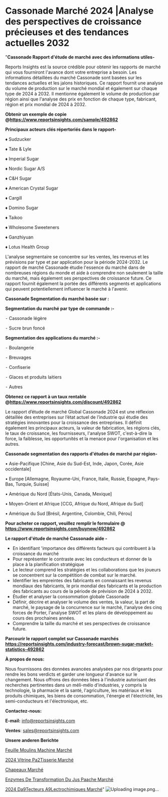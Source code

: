 # Cassonade Marché 2024 |Analyse des perspectives de croissance précieuses et des tendances actuelles 2032

"<strong>Cassonade Rapport d'étude de marché avec des informations utiles-</strong>

Reports Insights est la source crédible pour obtenir les rapports de marché qui vous fourniront l'avance dont votre entreprise a besoin. Les informations détaillées du marché Cassonade sont basées sur les tendances actuelles et les jalons historiques. Ce rapport fournit une analyse du volume de production sur le marché mondial et également sur chaque type de 2024 à 2032. Il mentionne également le volume de production par région ainsi que l'analyse des prix en fonction de chaque type, fabricant, région et prix mondial de 2024 à 2032.

<strong><b>Obtenir un exemple de copie @</b></strong><a href=https://www.reportsinsights.com/sample/492862><strong><b>https://www.reportsinsights.com/sample/492862</b></strong></a>

<b>Principaux acteurs clés répertoriés dans le rapport-</b>

<b> </b>♦ Sudzucker

♦ Tate & Lyle

♦ Imperial Sugar

♦ Nordic Sugar A/S

♦ C&H Sugar

♦ American Crystal Sugar

♦ Cargill

♦ Domino Sugar

♦ Taikoo

♦ Wholesome Sweeteners

♦ Ganzhiyuan

♦ Lotus Health Group

L'analyse segmentaire se concentre sur les ventes, les revenus et les prévisions par type et par application pour la période 2024-2032. Le rapport de marché Cassonade étudie l'essence du marché dans de nombreuses régions du monde et aide à comprendre non seulement la taille du marché, mais également ses perspectives de croissance future. Ce rapport fournit également la portée des différents segments et applications qui peuvent potentiellement influencer le marché à l'avenir.

<strong>Cassonade Segmentation du marché basée sur :</strong>

<strong>Segmentation du marché par type de commande :-</strong>

⁃ Cassonade légère

⁃ Sucre brun foncé

<strong>Segmentation des applications du marché :-</strong>

⁃ Boulangerie

⁃ Breuvages

⁃ Confiserie

⁃ Glaces et produits laitiers

⁃ Autres

<strong><b>Obtenez ce rapport à un taux rentable @</b></strong><a href=https://www.reportsinsights.com/discount/492862><strong><b>https://www.reportsinsights.com/discount/492862</b></strong></a>

Le rapport d’étude de marché Global Cassonade 2024 est une réflexion détaillée des entreprises sur l’état actuel de l’industrie qui étudie des stratégies innovantes pour la croissance des entreprises. Il définit également les principaux acteurs, la valeur de fabrication, les régions clés, le taux de croissance, les fournisseurs, l'analyse SWOT, c'est-à-dire la force, la faiblesse, les opportunités et la menace pour l'organisation et les autres.

<strong>Cassonade segmentation des rapports d'études de marché par région-</strong>

• Asie-Pacifique [Chine, Asie du Sud-Est, Inde, Japon, Corée, Asie occidentale]

• Europe [Allemagne, Royaume-Uni, France, Italie, Russie, Espagne, Pays-Bas, Turquie, Suisse]

• Amérique du Nord [États-Unis, Canada, Mexique]

• Moyen-Orient et Afrique [CCG, Afrique du Nord, Afrique du Sud]

• Amérique du Sud [Brésil, Argentine, Colombie, Chili, Pérou]

<strong>Pour acheter ce rapport, veuillez remplir le formulaire @   <a href=https://www.reportsinsights.com/buynow/492862>https://www.reportsinsights.com/buynow/492862</a></strong>

<strong>Le rapport d'étude de marché Cassonade aide -</strong>
<ul>
  <li>En identifiant 'importance des différents facteurs qui contribuent à la croissance du marché</li>
  <li>Pour représenter le contraste avec les conducteurs et donner de la place à la planification stratégique</li>
  <li>Le lecteur comprend les stratégies et les collaborations que les joueurs se concentrent sur la compétition de combat sur le marché.</li>
  <li>Identifier les empreintes des fabricants en connaissant les revenus mondiaux des fabricants, le prix mondial des fabricants et la production des fabricants au cours de la période de prévision de 2024 à 2032.</li>
  <li>Étudier et analyser la consommation globale Cassonade</li>
  <li>Définir, décrire et analyser le volume des ventes, la valeur, la part de marché, le paysage de la concurrence sur le marché, l'analyse des cinq forces de Porter, l'analyse SWOT et les plans de développement au cours des prochaines années.</li>
  <li>Comprendre la taille du marché et ses perspectives de croissance future.</li>
</ul>

<strong>Parcourir le rapport complet sur Cassonade marchés <a href=https://reportsinsights.com/industry-forecast/brown-sugar-market-statistics-492862>https://reportsinsights.com/industry-forecast/brown-sugar-market-statistics-492862</a></strong>

<strong>À propos de nous:</strong>

Nous fournissons des données avancées analysées par nos dirigeants pour rendre les bons verdicts et garder une longueur d'avance sur le changement. Nous offrons des données liées à l'industrie autorisant des recherches pertinentes dans un méli-mélo d'industries, y compris la technologie, la pharmacie et la santé, l'agriculture, les matériaux et les produits chimiques, les biens de consommation, l'énergie et l'électricité, les semi-conducteurs et l'électronique, etc.

<strong>Contactez-nous:</strong>

<strong>E-mail:</strong> <a href=mailto:info@reportsinsights.com>info@reportsinsights.com</a>

<strong>Ventes</strong>: <a href=mailto:sales@reportsinsights.com>sales@reportsinsights.com</a>

<strong>Unsere anderen Berichte</strong>

<a href=https://www.linkedin.com/pulse/feuille-moulins-machine-march%C3%A9-2024-taille-bz2nc/>Feuille Moulins Machine Marché</a>

<a href=https://www.linkedin.com/pulse/2024-vitrine-p%C3%A2tisserie-march%C3%A9-partager-lanalyse-fj4qc/>2024 Vitrine Pa2Tisserie Marché</a>

<a href=https://www.linkedin.com/pulse/chapeaux-march%25C3%25A9-rapport-analyse-professionnelle-dici>Chapeaux Marché</a>

<a href=https://www.linkedin.com/pulse/enzymes-de-transformation-du-jus-p%C3%AAche-march%C3%A9-duxqc/>Enzymes De Transformation Du Jus Paache Marché</a>

<a href=https://www.linkedin.com/pulse/2024-d%C3%A9tecteurs-%C3%A9lectrochimiques-march%C3%A9-analyse-eqrdc/>2024 Da9Tecteurs A9Lectrochimiques Marché</a>"
![Uploading image.png…]()
